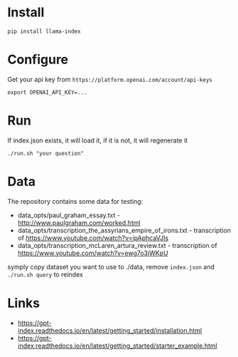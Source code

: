
# Install

```
pip install llama-index
```

# Configure

Get your api key from `https://platform.openai.com/account/api-keys`

```
export OPENAI_API_KEY=...
```

# Run

If index.json exists, it will load it, if it is not, it will regenerate it

```
./run.sh "your question"
```

# Data

The repository contains some data for testing:

- data_opts/paul_graham_essay.txt - http://www.paulgraham.com/worked.html
- data_opts/transcription_the_assyrians_empire_of_irons.txt - transcription of https://www.youtube.com/watch?v=jpAphcaVJIs
- data_opts/transcription_mcLaren_artura_review.txt - transcription of https://www.youtube.com/watch?v=ewg7o3jWKpU

symply copy dataset you want to use to ./data, remove `index.json` and `./run.sh query` to reindex


# Links

- https://gpt-index.readthedocs.io/en/latest/getting_started/installation.html
- https://gpt-index.readthedocs.io/en/latest/getting_started/starter_example.html

